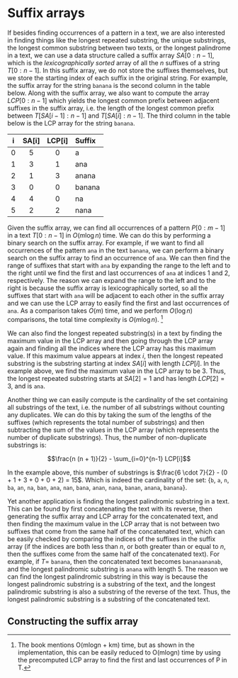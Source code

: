 # Suffix arrays

If besides finding occurrences of a pattern in a text, we are also interested in finding things like the longest repeated substring, the unique substrings, the longest common substring between two texts, or the longest palindrome in a text, we can use a data structure called a suffix array $SA[0:n-1]$, which is the *lexicographically sorted* array of all the $n$ suffixes of a string $T[0:n-1]$. In this suffix array, we do not store the suffixes themselves, but we store the starting index of each suffix in the original string. For example, the suffix array for the string `banana` is the second column in the table below. Along with the suffix array, we also want to compute the array $LCP[0:n-1]$ which yields the longest common prefix between adjacent suffixes in the suffix array, i.e. the length of the longest common prefix between $T[SA[i-1]:n-1]$ and $T[SA[i]:n-1]$. The third column in the table below is the LCP array for the string `banana`.

i      | SA[i] | LCP[i] | Suffix |
-------|:-----:|:------:|:-------|
0      | 5     | 0      | a      |
1      | 3     | 1      | ana    |
2      | 1     | 3      | anana  |
3      | 0     | 0      | banana |
4      | 4     | 0      | na     |
5      | 2     | 2      | nana   |

Given the suffix array, we can find all occurrences of a pattern $P[0:m-1]$ in a text $T[0:n-1]$ in $O(m\log n)$ time. We can do this by performing a binary search on the suffix array. For example, if we want to find all occurrences of the pattern `ana` in the text `banana`, we can perform a binary search on the suffix array to find an occurrence of `ana`. We can then find the range of suffixes that start with `ana` by expanding the range to the left and to the right until we find the first and last occurrences of `ana` at indices 1 and 2, respectively. The reason we can expand the range to the left and to the right is because the suffix array is lexicographically sorted, so all the suffixes that start with `ana` will be adjacent to each other in the suffix array and we can use the LCP array to easily find the first and last occurrences of `ana`. As a comparison takes $O(m)$ time, and we perform $O(\log n)$ comparisons, the total time complexity is $O(m\log n)$. [^1]

We can also find the longest repeated substring(s) in a text by finding the maximum value in the LCP array and then going through the LCP array again and finding all the indices where the LCP array has this maximum value. If this maximum value appears at index $i$, then the longest repeated substring is the substring starting at index $SA[i]$ with length $LCP[i]$. In the example above, we find the maximum value in the LCP array to be 3. Thus, the longest repeated substring starts at $SA[2] = 1$ and has length $LCP[2] = 3$, and is `ana`.

Another thing we can easily compute is the cardinality of the set containing all substrings of the text, i.e. the number of all substrings without counting any duplicates. We can do this by taking the sum of the lengths of the suffixes (which represents the total number of substrings) and then subtracting the sum of the values in the LCP array (which represents the number of duplicate substrings). Thus, the number of non-duplicate substrings is:

$$\frac{n (n + 1)}{2}  - \sum_{i=0}^{n-1} LCP[i]$$

In the example above, this number of substrings is $\frac{6 \cdot 7}{2} - (0 + 1 + 3 + 0 + 0 + 2) = 15$. Which is indeed the cardinality of the set: {`b`, `a`, `n`, `ba`, `an`, `na`, `ban`, `ana`, `nan`, `bana`, `anan`, `nana`, `banan`, `anana`, `banana`}.

[^1]: The book mentions O(mlogn + km) time, but as shown in the implementation, this can be easily reduced to O(mlogn) time by using the precomputed LCP array to find the first and last occurrences of P in T.

Yet another application is finding the longest palindromic substring in a text. This can be found by first concatenating the text with its reverse, then generating the suffix array and LCP array for the concatenated text, and then finding the maximum value in the LCP array that is not between two suffixes that come from the same half of the concatenated text, which can be easily checked by comparing the indices of the suffixes in the suffix array (if the indices are both less than $n$, or both greater than or equal to $n$, then the suffixes come from the same half of the concatenated text). For example, if $T =$ `banana`, then the concatenated text becomes `bananaananab`, and the longest palindromic substring is `anana` with length 5. The reason we can find the longest palindromic substring in this way is because the longest palindromic substring is a substring of the text, and the longest palindromic substring is also a substring of the reverse of the text. Thus, the longest palindromic substring is a substring of the concatenated text.

## Constructing the suffix array

